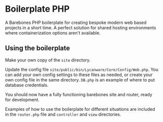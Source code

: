 # Boilerplate PHP

A Barebones PHP boilerplate for creating bespoke modern web based projects in a short time. A perfect solution for shared hosting environments where containerization options aren't available.

## Using the boilerplate

Make your own copy of the `site` directory.

Update the config file `site/public/bin/Lycanware/Core/Config/Web.php`. You can add your own config settings to these files as needed, or create your own config file in the same directory. `DB.php` is an example of where to put database credentials.

You should now have a fully functioning barebones site and router, ready for development.

Examples of how to use the boilerplate for different situations are included in the `router.php` file and `controller` and `view` directories.
